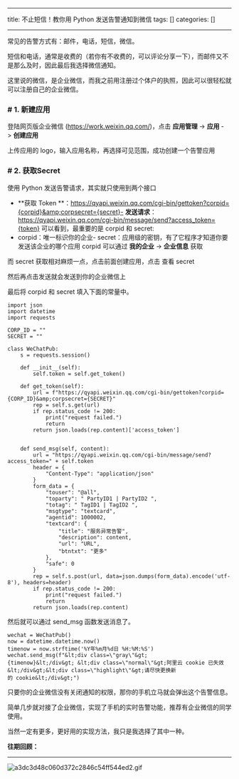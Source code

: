 
--- 
title:  不止短信！教你用 Python 发送告警通知到微信 
tags: []
categories: [] 

---
常见的告警方式有：邮件，电话，短信，微信。

短信和电话，通常是收费的（若你有不收费的，可以评论分享一下），而邮件又不是那么及时，因此最后我选择微信通知。

这里说的微信，是企业微信，而我之前用注册过个体户的执照，因此可以很轻松就可以注册自己的企业微信。

### # 1. 新建应用

登陆网页版企业微信 (https://work.weixin.qq.com/)，点击 **应用管理** -&gt; **应用** -&gt; **创建应用**

上传应用的 logo，输入应用名称，再选择可见范围，成功创建一个告警应用

### # 2. 获取Secret

使用 Python 发送告警请求，其实就只使用到两个接口
- **获取 Token **：https://qyapi.weixin.qq.com/cgi-bin/gettoken?corpid={corpid}&amp;corpsecret={secret}- **发送请求**：https://qyapi.weixin.qq.com/cgi-bin/message/send?access_token={token}
可以看到，最重要的是 corpid 和 secret:
- corpid：唯一标识你的企业- secret：应用级的密钥，有了它程序才知道你要发送该企业的哪个应用
corpid 可以通过 **我的企业** -&gt; **企业信息** 获取

而 secret 获取相对麻烦一点，点击前面创建应用，点击 查看 secret

然后再点击发送就会发送到你的企业微信上

最后将 corpid 和 secret 填入下面的常量中。

```
import json
import datetime
import requests

CORP_ID = ""
SECRET = ""

class WeChatPub:
    s = requests.session()

    def __init__(self):
        self.token = self.get_token()

    def get_token(self):
        url = f"https://qyapi.weixin.qq.com/cgi-bin/gettoken?corpid={CORP_ID}&amp;corpsecret={SECRET}"
        rep = self.s.get(url)
        if rep.status_code != 200:
            print("request failed.")
            return
        return json.loads(rep.content)['access_token']


    def send_msg(self, content):
        url = "https://qyapi.weixin.qq.com/cgi-bin/message/send?access_token=" + self.token
        header = {
            "Content-Type": "application/json"
        }
        form_data = {
            "touser": "@all",
            "toparty": " PartyID1 | PartyID2 ",
            "totag": " TagID1 | TagID2 ",
            "msgtype": "textcard",
            "agentid": 1000002,
            "textcard": {
                "title": "服务异常告警",
                "description": content,
                "url": "URL",
                "btntxt": "更多"
            },
            "safe": 0
        }
        rep = self.s.post(url, data=json.dumps(form_data).encode('utf-8'), headers=header)
        if rep.status_code != 200:
            print("request failed.")
            return
        return json.loads(rep.content)
```

然后就可以通过 send_msg 函数发送消息了。

```
wechat = WeChatPub()
now = datetime.datetime.now()
timenow = now.strftime('%Y年%m月%d日 %H:%M:%S')
wechat.send_msg(f"&lt;div class=\"gray\"&gt;{timenow}&lt;/div&gt; &lt;div class=\"normal\"&gt;阿里云 cookie 已失效&lt;/div&gt;&lt;div class=\"highlight\"&gt;请尽快更换新的 cookie&lt;/div&gt;")
```

只要你的企业微信没有关闭通知的权限，那你的手机立马就会弹出这个告警信息。

简单几步就对接了企业微信，实现了手机的实时告警功能，推荐有企业微信的同学使用。

当然一定有更多，更好用的实现方法，我只是我选择了其中一种。

**<strong>往期回顾：**</strong>
- - - - - - - - 
<img src="https://img-blog.csdnimg.cn/img_convert/a3dc3d48c060d372c2846c54ff544ed2.gif" alt="a3dc3d48c060d372c2846c54ff544ed2.gif">

